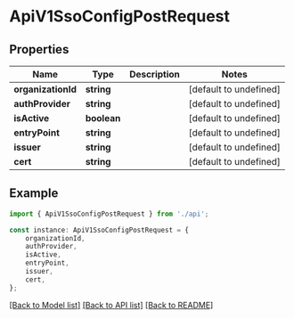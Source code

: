 # ApiV1SsoConfigPostRequest


## Properties

Name | Type | Description | Notes
------------ | ------------- | ------------- | -------------
**organizationId** | **string** |  | [default to undefined]
**authProvider** | **string** |  | [default to undefined]
**isActive** | **boolean** |  | [default to undefined]
**entryPoint** | **string** |  | [default to undefined]
**issuer** | **string** |  | [default to undefined]
**cert** | **string** |  | [default to undefined]

## Example

```typescript
import { ApiV1SsoConfigPostRequest } from './api';

const instance: ApiV1SsoConfigPostRequest = {
    organizationId,
    authProvider,
    isActive,
    entryPoint,
    issuer,
    cert,
};
```

[[Back to Model list]](../README.md#documentation-for-models) [[Back to API list]](../README.md#documentation-for-api-endpoints) [[Back to README]](../README.md)
